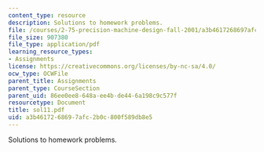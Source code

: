 ```yaml
---
content_type: resource
description: Solutions to homework problems.
file: /courses/2-75-precision-machine-design-fall-2001/a3b4617268697afc2b0c800f589db8e5_sol11.pdf
file_size: 907380
file_type: application/pdf
learning_resource_types:
- Assignments
license: https://creativecommons.org/licenses/by-nc-sa/4.0/
ocw_type: OCWFile
parent_title: Assignments
parent_type: CourseSection
parent_uid: 86ee0ee8-648a-ee4b-de44-6a198c9c577f
resourcetype: Document
title: sol11.pdf
uid: a3b46172-6869-7afc-2b0c-800f589db8e5
---
```

Solutions to homework problems.